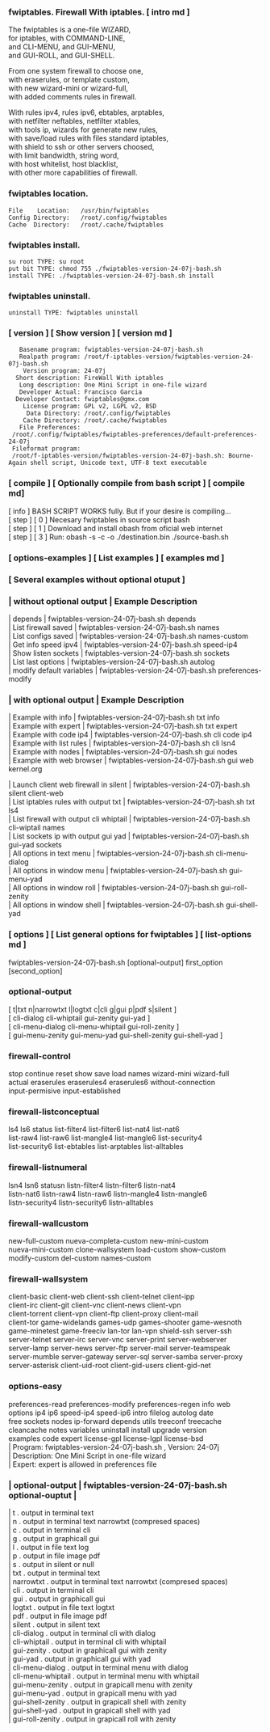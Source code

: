   
###  fwiptables. Firewall With iptables.   [ intro md ] 
  
   The fwiptables is a one-file WIZARD,     
    for iptables, with COMMAND-LINE,          
    and CLI-MENU, and GUI-MENU,               
    and GUI-ROLL, and GUI-SHELL.              
  
   From one system firewall to choose one,   
    with eraserules, or template custom,       
    with new wizard-mini or wizard-full,       
    with added comments rules in firewall.     
  
   With rules ipv4, rules ipv6, ebtables, arptables,  
    with netfilter neftables, netfilter xtables,        
    with tools ip, wizards for generate new rules,      
    with save/load rules with files standard iptables,  
    with shield to ssh or other servers choosed,        
    with limit bandwidth, string word,                  
    with host whitelist, host blacklist,                
    with other more capabilities of firewall.           
  
  
###   fwiptables location.                    
  
    File    Location:   /usr/bin/fwiptables     
    Config Directory:   /root/.config/fwiptables     
    Cache  Directory:   /root/.cache/fwiptables     
  
###  fwiptables install.                     
  
    su root TYPE: su root                       
    put bit TYPE: chmod 755 ./fwiptables-version-24-07j-bash.sh     
    install TYPE: ./fwiptables-version-24-07j-bash.sh install       
  
###  fwiptables uninstall.                   
  
    uninstall TYPE: fwiptables uninstall  
  
###  [ version ] [ Show version ] [ version md ]            
       Basename program: fwiptables-version-24-07j-bash.sh               
       Realpath program: /root/f-iptables-version/fwiptables-version-24-07j-bash.sh               
        Version program: 24-07j                
      Short description: FireWall With iptables       
       Long description: One Mini Script in one-file wizard        
       Developer Actual: Francisco Garcia              
      Developer Contact: fwiptables@gmx.com                
        License program: GPL v2, LGPL v2, BSD                
         Data Directory: /root/.config/fwiptables    
        Cache Directory: /root/.cache/fwiptables   
       File Preferences:    
     /root/.config/fwiptables/fwiptables-preferences/default-preferences-24-07j             
     Fileformat program:    
     /root/f-iptables-version/fwiptables-version-24-07j-bash.sh: Bourne-Again shell script, Unicode text, UTF-8 text executable        
  
###  [ compile ] [  Optionally compile from bash script ] [ compile md]         
   [ info ] BASH SCRIPT WORKS fully. But if your desire is compiling...    
   [ step ] [ 0 ] Necesary fwiptables in source script bash                
   [ step ] [ 1 ] Download and install obash from oficial web internet     
   [ step ] [ 3 ] Run: obash -s -c -o ./destination.bin ./source-bash.sh   
  
###  [ options-examples ] [ List examples ] [ examples md ]
###  [ Several examples without optional otuput ]
  
###        | without optional output | Example Description   
    
   | depends                  | fwiptables-version-24-07j-bash.sh depends             
   | List firewall saved      | fwiptables-version-24-07j-bash.sh names               
   | List configs saved       | fwiptables-version-24-07j-bash.sh names-custom        
   | Get info speed ipv4      | fwiptables-version-24-07j-bash.sh speed-ip4           
   | Show listen sockets      | fwiptables-version-24-07j-bash.sh sockets             
   | List last options        | fwiptables-version-24-07j-bash.sh autolog             
   | modify default variables | fwiptables-version-24-07j-bash.sh preferences-modify  
  
###        | with optional output | Example Description   
  
   | Example with info        | fwiptables-version-24-07j-bash.sh txt info             
   | Example with expert      | fwiptables-version-24-07j-bash.sh txt expert           
   | Example with code ip4    | fwiptables-version-24-07j-bash.sh cli code ip4         
   | Example with list rules  | fwiptables-version-24-07j-bash.sh cli lsn4             
   | Example with nodes       | fwiptables-version-24-07j-bash.sh gui nodes            
   | Example with web browser | fwiptables-version-24-07j-bash.sh gui web kernel.org   
    
   | Launch client web firewall in silent   | fwiptables-version-24-07j-bash.sh silent client-web   
   | List iptables rules with output txt    | fwiptables-version-24-07j-bash.sh txt ls4             
   | List firewall with output cli whiptail | fwiptables-version-24-07j-bash.sh cli-wiptail names   
   | List sockets ip with output gui yad    | fwiptables-version-24-07j-bash.sh gui-yad sockets     
   | All options in text menu               | fwiptables-version-24-07j-bash.sh cli-menu-dialog     
   | All options in window menu             | fwiptables-version-24-07j-bash.sh gui-menu-yad        
   | All options in window roll             | fwiptables-version-24-07j-bash.sh gui-roll-zenity     
   | All options in window shell            | fwiptables-version-24-07j-bash.sh gui-shell-yad       
  
### 
### 
###  [ options ] [ List general options for fwiptables ] [ list-options md ]
  
   fwiptables-version-24-07j-bash.sh [optional-output] first_option [second_option]  
###     optional-output                                                      
   [ t|txt n|narrowtxt l|logtxt c|cli g|gui p|pdf s|silent ]                    
   [ cli-dialog cli-whiptail gui-zenity gui-yad ]                         
   [ cli-menu-dialog cli-menu-whiptail gui-roll-zenity ]                  
   [ gui-menu-zenity gui-menu-yad gui-shell-zenity gui-shell-yad ]        
###     firewall-control                                                     
   stop continue reset show save load names wizard-mini wizard-full       
   actual eraserules eraserules4 eraserules6 without-connection                     
   input-permisive input-established                                       
###     firewall-listconceptual                                              
   ls4 ls6 status list-filter4 list-filter6 list-nat4 list-nat6           
   list-raw4 list-raw6 list-mangle4 list-mangle6 list-security4           
   list-security6 list-ebtables list-arptables list-alltables             
###     firewall-listnumeral                                                 
   lsn4 lsn6 statusn listn-filter4 listn-filter6 listn-nat4               
   listn-nat6 listn-raw4 listn-raw6 listn-mangle4 listn-mangle6           
   listn-security4 listn-security6 listn-alltables                        
###     firewall-wallcustom                                                  
   new-full-custom nueva-completa-custom new-mini-custom                  
   nueva-mini-custom clone-wallsystem load-custom show-custom             
   modify-custom del-custom names-custom                                  
###     firewall-wallsystem                                                  
   client-basic client-web client-ssh client-telnet client-ipp            
   client-irc client-git client-vnc client-news client-vpn                
   client-torrent client-vpn client-ftp client-proxy client-mail          
   client-tor game-widelands games-udp games-shooter game-wesnoth         
   game-minetest game-freeciv lan-tor lan-vpn shield-ssh server-ssh       
   server-telnet server-irc server-vnc server-print server-webserver      
   server-lamp server-news server-ftp server-mail server-teamspeak        
   server-mumble server-gateway server-sql server-samba server-proxy      
   server-asterisk client-uid-root client-gid-users client-gid-net        
###     options-easy                                                         
   preferences-read preferences-modify preferences-regen info web         
   options ip4 ip6 speed-ip4 speed-ip6 intro filelog autolog date         
   free sockets nodes ip-forward depends utils treeconf treecache         
   cleancache notes variables uninstall install upgrade version           
   examples code expert license-gpl license-lgpl license-bsd              
       | Program: fwiptables-version-24-07j-bash.sh , Version: 24-07j    
       | Description: One Mini Script in one-file wizard                 
       | Expert: expert is allowed in preferences file   
  
   
###  | optional-output | fwiptables-version-24-07j-bash.sh optional-ouptut |
  
   | t . output in terminal text  
   | n . output in terminal text narrowtxt (compresed spaces)  
   | c . output in terminal cli  
   | g . output in graphicall gui  
   | l . output in file text log  
   | p . output in file image pdf  
   | s . output in silent or null  
   | txt . output in terminal text  
   | narrowtxt . output in terminal text narrowtxt (compresed spaces)  
   | cli . output in terminal cli  
   | gui . output in graphicall gui  
   | logtxt . output in file text logtxt  
   | pdf . output in file image pdf  
   | silent . output in silent text  
   | cli-dialog . output in terminal cli with dialog  
   | cli-whiptail . output in terminal cli with whiptail  
   | gui-zenity . output in graphicall gui with zenity  
   | gui-yad . output in graphicall gui with yad  
   | cli-menu-dialog . output in terminal menu with dialog  
   | cli-menu-whiptail . output in terminal menu with whiptail  
   | gui-menu-zenity . output in grapicall menu with zenity  
   | gui-menu-yad . output in grapicall menu with yad  
   | gui-shell-zenity . output in grapicall shell with zenity  
   | gui-shell-yad . output in grapicall shell with yad  
   | gui-roll-zenity . output in grapicall roll with zenity  
  
